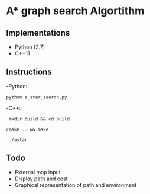 # A* graph search Algortithm

## Implementations 
- Python (2.7)
- C++11

## Instructions

-Python:

```python a_star_search.py```

-C++:

``` mkdir build && cd build```

``` cmake .. && make ```

``` ./astar```

## Todo 
- External map input
- Display path and cost
- Graphical representation of path and environment
